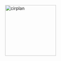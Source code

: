 <div><img align="left" height="165" src="https://github-readme-stats.vercel.app/api?username=cirplan&show_icons=true&theme=tokyonight&count_private=true" alt="cirplan" /></div>



